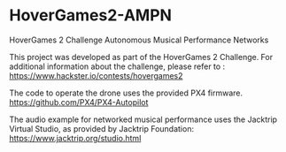 # HoverGames2-AMPN
HoverGames 2 Challenge Autonomous Musical Performance Networks

This project was developed as part of the HoverGames 2 Challenge.
For additional information about the challenge, please refer to :
https://www.hackster.io/contests/hovergames2

The code to operate the drone uses the provided PX4 firmware.
https://github.com/PX4/PX4-Autopilot

The audio example for networked musical performance uses the 
Jacktrip Virtual Studio, as provided by Jacktrip Foundation:
https://www.jacktrip.org/studio.html

